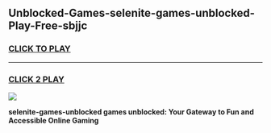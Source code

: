 
## Unblocked-Games-selenite-games-unblocked-Play-Free-sbjjc
<h3>
<a href="https://premium76.site?title=selenite-games-unblocked&ref=12A">CLICK TO PLAY</a></h3>
<hr>

<h3>
<a href="https://premium76.site?title=selenite-games-unblocked&ref=12A">CLICK 2 PLAY</a>
  
</h3>

<a href="https://premium76.site?title=selenite-games-unblocked&ref=12A"><img src="https://clearcache.store/games.png"></a>


**selenite-games-unblocked games unblocked: Your Gateway to Fun and Accessible Online Gaming**
